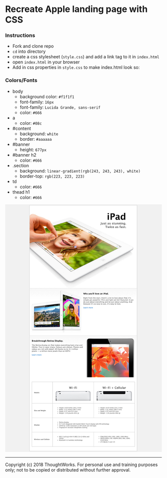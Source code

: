 # Recreate Apple landing page with CSS

### Instructions
- Fork and clone repo
- `cd` into directory
- create a css stylesheet (`style.css`) and add a link tag to it in `index.html`
- open `index.html` in your browser
- Add in css properties in `style.css` to make index.html look so:

### Colors/Fonts
- body
  - background color: `#f1f1f1`
  - font-family: `16px`
  - font-family: `Lucida Grande, sans-serif`
  - color: `#666`
- a
  - color: `#08c`
- #content
  - background: `white`
  - border: `#aaaaaa`
- #banner
  - height: `677px`
- #banner h2
  - color: `#666`
- .section
  - background: `linear-gradient(rgb(243, 243, 243), white)`
  - border-top: `rgb(223, 223, 223)`
- td
  - color: `#666`
- thead h1
  - color: `#666`

![end state](./goal.png)

---
Copyright (c) 2018 ThoughtWorks. For personal use and training purposes only; not to be copied or distributed without further approval.

[solution]: https://github.com/thoughtworks-jumpstart/apple-css-lab/tree/solution
